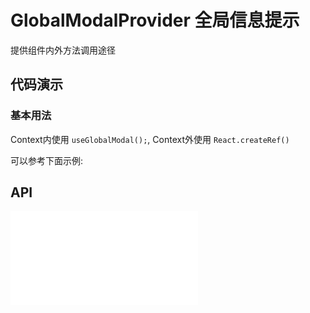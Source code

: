 # GlobalModalProvider 全局信息提示


提供组件内外方法调用途径


## 代码演示


### 基本用法

Context内使用 `useGlobalModal();`,  Context外使用 `React.createRef()`

可以参考下面示例:

<code src="../../packages/wonder-ui/src/GlobalModalProvider/demo/demo1.tsx"></code>

## API

<embed src="../../packages/wonder-ui/src/GlobalModalProvider/index.md"></embed>
